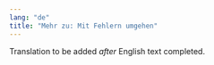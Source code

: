 ```yaml
---
lang: "de"
title: "Mehr zu: Mit Fehlern umgehen"
---
```

Translation to be added _after_ English text completed.
